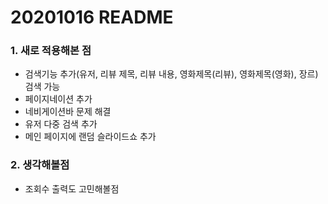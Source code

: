 # 20201016 README

### 1. 새로 적용해본 점

- 검색기능 추가(유저, 리뷰 제목, 리뷰 내용, 영화제목(리뷰), 영화제목(영화), 장르) 검색 가능
- 페이지네이션 추가
- 네비게이션바 문제 해결
- 유저 다중 검색 추가
- 메인 페이지에 랜덤 슬라이드쇼 추가



### 2. 생각해볼점

- 조회수 출력도 고민해볼점